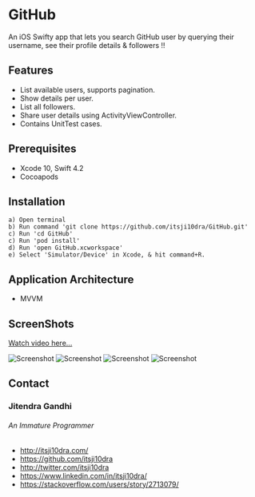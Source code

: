 # GitHub
An iOS Swifty app that lets you search GitHub user by querying their username, see their profile details &amp; followers !!

## Features

- List available users, supports pagination.
- Show details per user.
- List all followers.
- Share user details using ActivityViewController.
- Contains UnitTest cases.

## Prerequisites

* Xcode 10, Swift 4.2
* Cocoapods

## Installation

    a) Open terminal
    b) Run command 'git clone https://github.com/itsji10dra/GitHub.git'
    c) Run 'cd GitHub'
    c) Run 'pod install'
    d) Run 'open GitHub.xcworkspace'
    e) Select 'Simulator/Device' in Xcode, & hit command+R.

## Application Architecture

* MVVM

## ScreenShots

[Watch video here...](https://www.dropbox.com/s/namzrxk1dve93vk/GitHub.MP4?dl=0)

![Screenshot](https://raw.github.com/itsji10dra/GitHub/master/Screenshot/1.png)
![Screenshot](https://raw.github.com/itsji10dra/GitHub/master/Screenshot/2.png)
![Screenshot](https://raw.github.com/itsji10dra/GitHub/master/Screenshot/3.png)
![Screenshot](https://raw.github.com/itsji10dra/GitHub/master/Screenshot/4.png)

## Contact

### Jitendra Gandhi
###### An Immature Programmer
* http://itsji10dra.com/
* https://github.com/itsji10dra
* http://twitter.com/itsji10dra
* https://www.linkedin.com/in/itsji10dra/
* https://stackoverflow.com/users/story/2713079/



